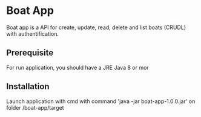 # Boat App
Boat app is a API for create, update, read, delete and list boats (CRUDL) with authentification.

## Prerequisite
For run application, you should have a JRE Java 8 or mor

## Installation
Launch application with cmd with command 'java -jar boat-app-1.0.0.jar' on folder /boat-app/target
